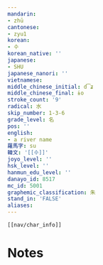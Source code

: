 ```yaml
---
mandarin:
- zhū
cantonese:
- zyu1
korean:
- 수
korean_native: ''
japanese:
- SHU
japanese_nanori: ''
vietnamese:
middle_chinese_initial: d͡ʑ
middle_chinese_final: ɨo
stroke_count: '9'
radical: 水
skip_number: 1-3-6
grade_level: 名
pos: ''
english:
- a river name
羅馬字: su
韓文: '[[수]]'
joyo_level: ''
hsk_level: ''
hanmun_edu_level: ''
danayo_id: 8517
mc_id: 5001
graphemic_classification: 朱
stand_in: 'FALSE'
aliases:
---
```

```meta-bind-embed
[[nav/char_info]]
```

# Notes
